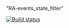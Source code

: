 "RA-events_state_filter" 

[![Build status](https://ci.appveyor.com/api/projects/status/elrdsbe7yrbmq9w4?svg=true)](https://ci.appveyor.com/project/anikolaevski/ra-events-state-filter)
